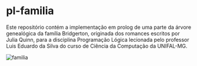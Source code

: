 # pl-familia
Este repositório contém a implementação em prolog de uma parte da árvore genealógica da família Bridgerton, originada dos romances escritos por Julia Quinn, para a disciplina Programação Lógica lecionada pelo professor Luis Eduardo da Silva do curso de Ciência da Computação da UNIFAL-MG.

![familia](https://github.com/nicolelimat/pl-familia/assets/106492539/5ea632e8-ea38-4fb1-8c59-1367d99628a2)
